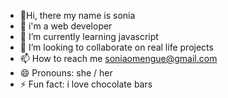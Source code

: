 - 👋Hi, there my name is sonia
- 👀 i'm a web developer 
- 🌱 I’m currently learning javascript
- 💞️ I’m looking to collaborate on real life projects
- 📫 How to reach me soniaomengue@gmail.com
- 😄 Pronouns: she / her
- ⚡ Fun fact: i love chocolate bars


